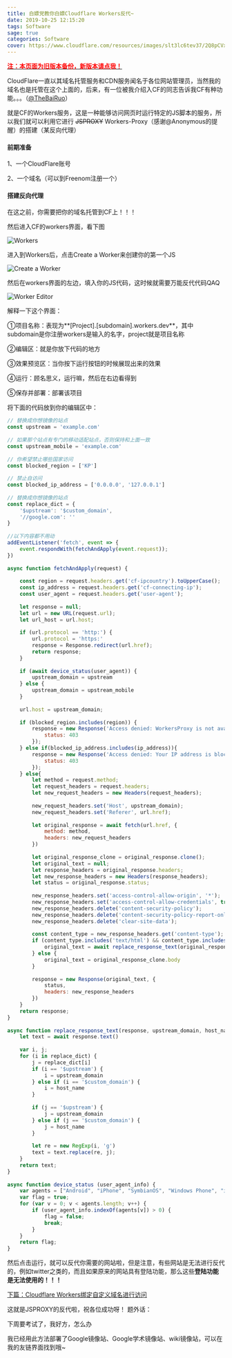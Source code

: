```yaml
---
title: 白嫖党教你白嫖Cloudflare Workers反代~
date: 2019-10-25 12:15:20
tags: Software
sage: true
categories: Software
cover: https://www.cloudflare.com/resources/images/slt3lc6tev37/2Q8pCVxYreoikOqsomGEGs/d6c70917da99084b1210fe04a241dab9/workers-illustration.png
---
```


[**<font color=#FF0000>注：本页面为旧版本备份，新版本请点我！</font>**](/2019/10/25/CloudFlare-Workers-Section1/)

CloudFlare一直以其域名托管服务和CDN服务闻名于各位网站管理员，当然我的域名也是托管在这个上面的，后来，有一位被我介绍入CF的同志告诉我CF有种功能。。。（[@TheBaiRuo](https://bairuo.top/)）

就是CF的Workers服务，这是一种能够访问网页时运行特定的JS脚本的服务，所以我们就可以利用它进行 ~~JSPROXY~~ Workers-Proxy（感谢@Anonymous的提醒）的搭建（某反向代理）

#### 前期准备

1、一个CloudFlare账号

2、一个域名（可以到Freenom注册一个）

#### 搭建反向代理

在这之前，你需要把你的域名托管到CF上！！！

然后进入CF的workers界面，看下图

![Workers](https://cdn.jsdelivr.net/gh/GamerNoTitle/Picture-repo@1.0/Cloudflare-Workers/into-workers.png)

进入到Workers后，点击Create a Worker来创建你的第一个JS

![Create a Worker](https://cdn.jsdelivr.net/gh/GamerNoTitle/Picture-repo@1.0/Cloudflare-Workers/Workers-Interface.png)

然后在workers界面的左边，填入你的JS代码，这时候就需要万能反代代码QAQ

![Worker Editor](https://cdn.jsdelivr.net/gh/GamerNoTitle/Picture-repo@1.0/Cloudflare-Workers/Workers-Edit.png)

解释一下这个界面：

①项目名称：表现为**[Project].[subdomain].workers.dev**，其中subdomain是你注册workers是输入的名字，project就是项目名称

②编辑区：就是你放下代码的地方

③效果预览区：当你按下运行按钮的时候展现出来的效果

④运行：顾名思义，运行嘛，然后在右边看得到

⑤保存并部署：部署该项目

将下面的代码放到你的编辑区中：

```javascript
// 替换成你想镜像的站点
const upstream = 'example.com'
 
// 如果那个站点有专门的移动适配站点，否则保持和上面一致
const upstream_mobile = 'example.com'
 
// 你希望禁止哪些国家访问
const blocked_region = ['KP']
 
// 禁止自访问
const blocked_ip_address = ['0.0.0.0', '127.0.0.1']
 
// 替换成你想镜像的站点
const replace_dict = {
    '$upstream': '$custom_domain',
    '//google.com': ''
}
 
//以下内容都不用动
addEventListener('fetch', event => {
    event.respondWith(fetchAndApply(event.request));
})
 
async function fetchAndApply(request) {
 
    const region = request.headers.get('cf-ipcountry').toUpperCase();
    const ip_address = request.headers.get('cf-connecting-ip');
    const user_agent = request.headers.get('user-agent');
 
    let response = null;
    let url = new URL(request.url);
    let url_host = url.host;
 
    if (url.protocol == 'http:') {
        url.protocol = 'https:'
        response = Response.redirect(url.href);
        return response;
    }
 
    if (await device_status(user_agent)) {
        upstream_domain = upstream
    } else {
        upstream_domain = upstream_mobile
    }
 
    url.host = upstream_domain;
 
    if (blocked_region.includes(region)) {
        response = new Response('Access denied: WorkersProxy is not available in your region yet.', {
            status: 403
        });
    } else if(blocked_ip_address.includes(ip_address)){
        response = new Response('Access denied: Your IP address is blocked by WorkersProxy.', {
            status: 403
        });
    } else{
        let method = request.method;
        let request_headers = request.headers;
        let new_request_headers = new Headers(request_headers);
 
        new_request_headers.set('Host', upstream_domain);
        new_request_headers.set('Referer', url.href);
 
        let original_response = await fetch(url.href, {
            method: method,
            headers: new_request_headers
        })
 
        let original_response_clone = original_response.clone();
        let original_text = null;
        let response_headers = original_response.headers;
        let new_response_headers = new Headers(response_headers);
        let status = original_response.status;
 
        new_response_headers.set('access-control-allow-origin', '*');
        new_response_headers.set('access-control-allow-credentials', true);
        new_response_headers.delete('content-security-policy');
        new_response_headers.delete('content-security-policy-report-only');
        new_response_headers.delete('clear-site-data');
 
        const content_type = new_response_headers.get('content-type');
        if (content_type.includes('text/html') && content_type.includes('UTF-8')) {
            original_text = await replace_response_text(original_response_clone, upstream_domain, url_host);
        } else {
            original_text = original_response_clone.body
        }
 
        response = new Response(original_text, {
            status,
            headers: new_response_headers
        })
    }
    return response;
}
 
async function replace_response_text(response, upstream_domain, host_name) {
    let text = await response.text()
 
    var i, j;
    for (i in replace_dict) {
        j = replace_dict[i]
        if (i == '$upstream') {
            i = upstream_domain
        } else if (i == '$custom_domain') {
            i = host_name
        }
 
        if (j == '$upstream') {
            j = upstream_domain
        } else if (j == '$custom_domain') {
            j = host_name
        }
 
        let re = new RegExp(i, 'g')
        text = text.replace(re, j);
    }
    return text;
}
 
async function device_status (user_agent_info) {
    var agents = ["Android", "iPhone", "SymbianOS", "Windows Phone", "iPad", "iPod"];
    var flag = true;
    for (var v = 0; v < agents.length; v++) {
        if (user_agent_info.indexOf(agents[v]) > 0) {
            flag = false;
            break;
        }
    }
    return flag;
}
```

然后点击运行，就可以反代你需要的网站啦，但是注意，有些网站是无法进行反代的，例如twitter之类的，而且如果原来的网站具有登陆功能，那么这些**登陆功能是无法使用的！！！**

[下篇：Cloudflare Workers绑定自定义域名进行访问](/2020/01/17/Cloudflare-Workers-Section2/)

这就是JSPROXY的反代啦，祝各位成功呀！
题外话：

下周要考试了，我好方，怎么办

我已经用此方法部署了Google镜像站、Google学术镜像站、wiki镜像站，可以在我的友链界面找到哦~

